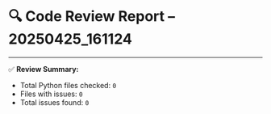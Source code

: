 # 🔍 Code Review Report – 20250425_161124

---

✅ **Review Summary:**
- Total Python files checked: `0`
- Files with issues: `0`
- Total issues found: `0`

